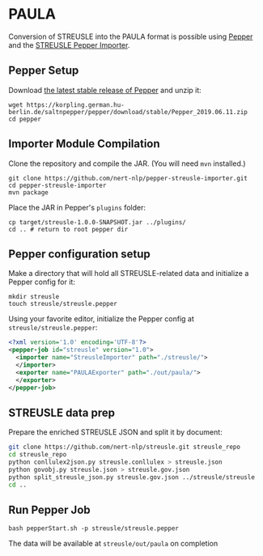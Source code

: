 # PAULA

Conversion of STREUSLE into the PAULA format is possible using [Pepper](https://corpus-tools.org/pepper/) and the [STREUSLE Pepper Importer](https://github.com/nert-nlp/pepper-streusle-importer).

## Pepper Setup

Download [the latest stable release of Pepper](https://korpling.german.hu-berlin.de/saltnpepper/pepper/download/stable/) and unzip it:

```
wget https://korpling.german.hu-berlin.de/saltnpepper/pepper/download/stable/Pepper_2019.06.11.zip
cd pepper
```

## Importer Module Compilation
Clone the repository and compile the JAR. (You will need `mvn` installed.)

```
git clone https://github.com/nert-nlp/pepper-streusle-importer.git
cd pepper-streusle-importer
mvn package
```

Place the JAR in Pepper's `plugins` folder:

```
cp target/streusle-1.0.0-SNAPSHOT.jar ../plugins/
cd .. # return to root pepper dir
```

## Pepper configuration setup

Make a directory that will hold all STREUSLE-related data and initialize a Pepper config for it:

```
mkdir streusle
touch streusle/streusle.pepper
```

Using your favorite editor, initialize the Pepper config at `streusle/streusle.pepper`:

```xml
<?xml version='1.0' encoding='UTF-8'?>
<pepper-job id="streusle" version="1.0">
  <importer name="StreusleImporter" path="./streusle/">
  </importer>
  <exporter name="PAULAExporter" path="./out/paula/">
  </exporter>
</pepper-job>
```

## STREUSLE data prep
Prepare the enriched STREUSLE JSON and split it by document:

```bash
git clone https://github.com/nert-nlp/streusle.git streusle_repo
cd streusle_repo
python conllulex2json.py streusle.conllulex > streusle.json
python govobj.py streusle.json > streusle.gov.json
python split_streusle_json.py streusle.gov.json ../streusle/streusle
cd ..
```

## Run Pepper Job

```
bash pepperStart.sh -p streusle/streusle.pepper
```

The data will be available at `streusle/out/paula` on completion
